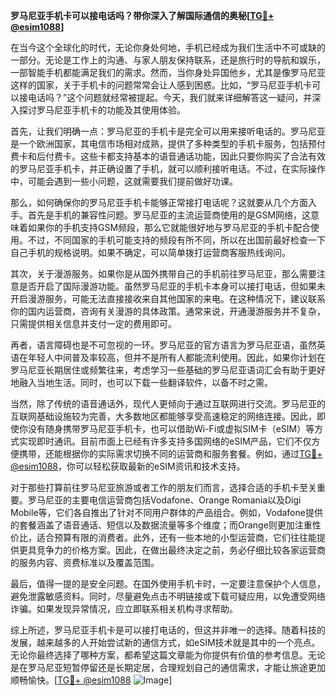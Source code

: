**罗马尼亚手机卡可以接电话吗？带你深入了解国际通信的奥秘[[TG💪+ @esim1088](https://t.me/s/esim1088)]**

在当今这个全球化的时代，无论你身处何地，手机已经成为我们生活中不可或缺的一部分。无论是工作上的沟通、与家人朋友保持联系，还是旅行时的导航和娱乐，一部智能手机都能满足我们的需求。然而，当你身处异国他乡，尤其是像罗马尼亚这样的国家，关于手机卡的问题常常会让人感到困惑。比如，“罗马尼亚手机卡可以接电话吗？”这个问题就经常被提起。今天，我们就来详细解答这一疑问，并深入探讨罗马尼亚手机卡的功能及其使用体验。

首先，让我们明确一点：罗马尼亚的手机卡是完全可以用来接听电话的。罗马尼亚是一个欧洲国家，其电信市场相对成熟，提供了多种类型的手机卡服务，包括预付费卡和后付费卡。这些卡都支持基本的语音通话功能，因此只要你购买了合法有效的罗马尼亚手机卡，并正确设置了手机，就可以顺利接听电话。不过，在实际操作中，可能会遇到一些小问题，这就需要我们提前做好功课。

那么，如何确保你的罗马尼亚手机卡能够正常接打电话呢？这就要从几个方面入手。首先是手机的兼容性问题。罗马尼亚的主流运营商使用的是GSM网络，这意味着如果你的手机支持GSM频段，那么它就能很好地与罗马尼亚的手机卡配合使用。不过，不同国家的手机可能支持的频段有所不同，所以在出国前最好检查一下自己手机的规格说明。如果不确定，可以简单拨打运营商客服热线询问。

其次，关于漫游服务。如果你是从国外携带自己的手机前往罗马尼亚，那么需要注意是否开启了国际漫游功能。虽然罗马尼亚的手机卡本身可以接打电话，但如果未开启漫游服务，可能无法直接接收来自其他国家的来电。在这种情况下，建议联系你的国内运营商，咨询有关漫游的具体政策。通常来说，开通漫游服务并不复杂，只需提供相关信息并支付一定的费用即可。

再者，语言障碍也是不可忽视的一环。罗马尼亚的官方语言为罗马尼亚语，虽然英语在年轻人中间普及率较高，但并不是所有人都能流利使用。因此，如果你计划在罗马尼亚长期居住或频繁往来，考虑学习一些基础的罗马尼亚语词汇会有助于更好地融入当地生活。同时，也可以下载一些翻译软件，以备不时之需。

当然，除了传统的语音通话外，现代人更倾向于通过互联网进行交流。罗马尼亚的互联网基础设施较为完善，大多数地区都能够享受高速稳定的网络连接。因此，即使你没有随身携带罗马尼亚手机卡，也可以借助Wi-Fi或虚拟SIM卡（eSIM）等方式实现即时通讯。目前市面上已经有许多支持多国网络的eSIM产品，它们不仅方便携带，还能根据你的实际需求切换不同的运营商和服务套餐。例如，通过[TG💪+ @esim1088](https://t.me/s/esim1088)，你可以轻松获取最新的eSIM资讯和技术支持。

对于那些打算前往罗马尼亚旅游或者工作的朋友们而言，选择合适的手机卡至关重要。罗马尼亚的主要电信运营商包括Vodafone、Orange Romania以及Digi Mobile等，它们各自推出了针对不同用户群体的产品组合。例如，Vodafone提供的套餐涵盖了语音通话、短信以及数据流量等多个维度；而Orange则更加注重性价比，适合预算有限的消费者。此外，还有一些本地的小型运营商，它们往往能提供更具竞争力的价格方案。因此，在做出最终决定之前，务必仔细比较各家运营商的服务内容、资费标准以及覆盖范围。

最后，值得一提的是安全问题。在国外使用手机卡时，一定要注意保护个人信息，避免泄露敏感资料。同时，尽量避免点击不明链接或下载可疑应用，以免遭受网络诈骗。如果发现异常情况，应立即联系相关机构寻求帮助。

综上所述，罗马尼亚手机卡是可以接打电话的，但这并非唯一的选择。随着科技的发展，越来越多的人开始尝试新的通信方式，如eSIM技术就是其中的一个亮点。无论你最终选择了哪种方案，都希望这篇文章能为你提供有价值的参考信息。无论是在罗马尼亚短暂停留还是长期定居，合理规划自己的通信需求，才能让旅途更加顺畅愉快。[[TG💪+ @esim1088](https://t.me/s/esim1088) ![Image](https://i.postimg.cc/4NQfJmqS/Snipaste-2025-05-13-00-14-12.png)]